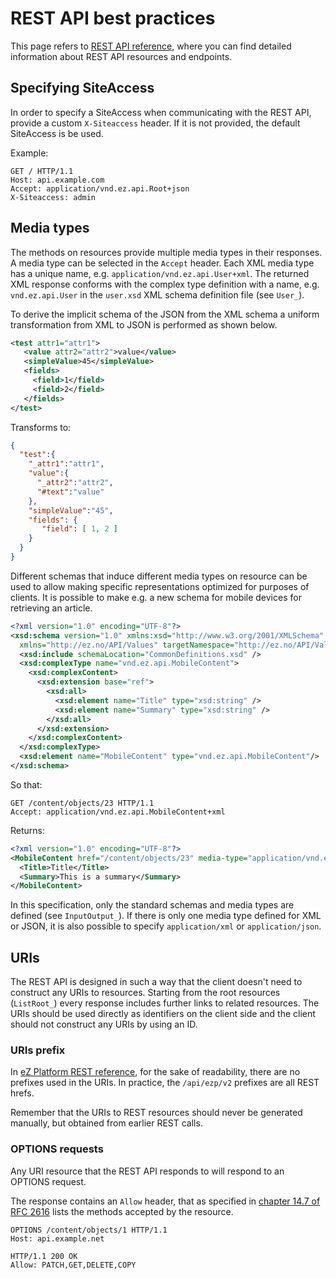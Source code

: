 # REST API best practices

This page refers to [REST API reference](https://doc.ezplatform.com/rest-api-reference), where you can find detailed information about
REST API resources and endpoints.

## Specifying SiteAccess

In order to specify a SiteAccess when communicating with the REST API, provide a custom `X-Siteaccess` header.
If it is not provided, the default SiteAccess is be used.

Example:

```
GET / HTTP/1.1
Host: api.example.com
Accept: application/vnd.ez.api.Root+json
X-Siteaccess: admin
```

## Media types

The methods on resources provide multiple media types in their responses.
A media type can be selected in the `Accept` header.
Each XML media type has a unique name, e.g. `application/vnd.ez.api.User+xml`.
The returned XML response conforms with the complex type definition with a name, e.g. `vnd.ez.api.User` in the `user.xsd` XML schema definition file (see `User_`).

To derive the implicit schema of the JSON from the XML schema a uniform transformation from XML to JSON is performed as shown below.

```xml
<test attr1="attr1">
   <value attr2="attr2">value</value>
   <simpleValue>45</simpleValue>
   <fields>
     <field>1</field>
     <field>2</field>
   </fields>
</test>
```

Transforms to:

```json
{
  "test":{
    "_attr1":"attr1",
    "value":{
      "_attr2":"attr2",
      "#text":"value"
    },
    "simpleValue":"45",
    "fields": {
       "field": [ 1, 2 ]
    }
  }
}
```

Different schemas that induce different media types on resource can be used to allow making specific representations optimized for purposes of clients.
It is possible to make e.g. a new schema for mobile devices for retrieving an article.

```xml
<?xml version="1.0" encoding="UTF-8"?>
<xsd:schema version="1.0" xmlns:xsd="http://www.w3.org/2001/XMLSchema"
  xmlns="http://ez.no/API/Values" targetNamespace="http://ez.no/API/Values">
  <xsd:include schemaLocation="CommonDefinitions.xsd" />
  <xsd:complexType name="vnd.ez.api.MobileContent">
    <xsd:complexContent>
      <xsd:extension base="ref">
        <xsd:all>
          <xsd:element name="Title" type="xsd:string" />
          <xsd:element name="Summary" type="xsd:string" />
        </xsd:all>
      </xsd:extension>
    </xsd:complexContent>
  </xsd:complexType>
  <xsd:element name="MobileContent" type="vnd.ez.api.MobileContent"/>
</xsd:schema>
```

So that:

```
GET /content/objects/23 HTTP/1.1
Accept: application/vnd.ez.api.MobileContent+xml
```

Returns:

```xml
<?xml version="1.0" encoding="UTF-8"?>
<MobileContent href="/content/objects/23" media-type="application/vnd.ez.api.MobileContent+xml">
  <Title>Title</Title>
  <Summary>This is a summary</Summary>
</MobileContent>
```

In this specification, only the standard schemas and media types are defined (see `InputOutput_`).
If there is only one media type defined for XML or JSON, it is also possible to specify `application/xml` or `application/json`.

## URIs

The REST API is designed in such a way that the client doesn't need to construct any URIs to resources.
Starting from the root resources (`ListRoot_`) every response includes further links to related resources.
The URIs should be used directly as identifiers on the client side and the client should not construct any URIs by using an ID.

### URIs prefix

In [eZ Platform REST reference](https://doc.ezplatform.com/rest-api-reference), for the sake of readability, there are no prefixes used in the URIs.
In practice, the `/api/ezp/v2` prefixes are all REST hrefs.

Remember that the URIs to REST resources should never be generated manually, but obtained from earlier REST calls.

### OPTIONS requests

Any URI resource that the REST API responds to will respond to an OPTIONS request.

The response contains an `Allow` header, that as specified in [chapter 14.7 of RFC 2616](https://www.w3.org/Protocols/rfc2616/rfc2616-sec14.html#sec14.7) lists the methods accepted by the resource.

```
OPTIONS /content/objects/1 HTTP/1.1
Host: api.example.net
```

```
HTTP/1.1 200 OK
Allow: PATCH,GET,DELETE,COPY
```
